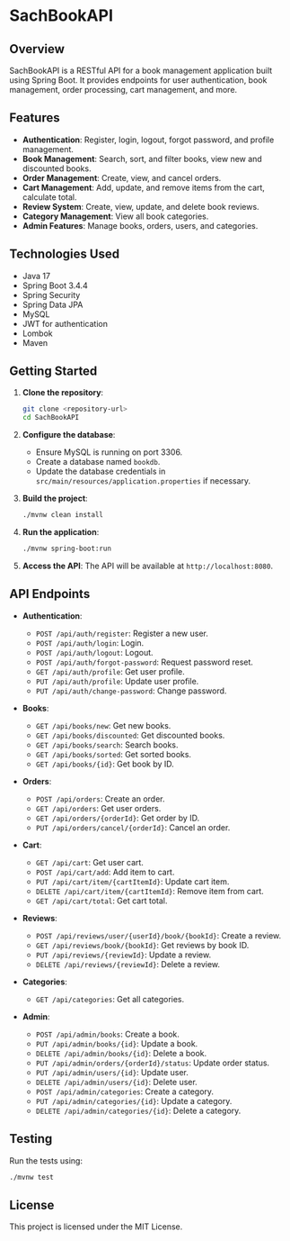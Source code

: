 # SachBookAPI

## Overview
SachBookAPI is a RESTful API for a book management application built using Spring Boot. It provides endpoints for user authentication, book management, order processing, cart management, and more.

## Features
- **Authentication**: Register, login, logout, forgot password, and profile management.
- **Book Management**: Search, sort, and filter books, view new and discounted books.
- **Order Management**: Create, view, and cancel orders.
- **Cart Management**: Add, update, and remove items from the cart, calculate total.
- **Review System**: Create, view, update, and delete book reviews.
- **Category Management**: View all book categories.
- **Admin Features**: Manage books, orders, users, and categories.

## Technologies Used
- Java 17
- Spring Boot 3.4.4
- Spring Security
- Spring Data JPA
- MySQL
- JWT for authentication
- Lombok
- Maven

## Getting Started
1. **Clone the repository**:
   ```bash
   git clone <repository-url>
   cd SachBookAPI
   ```

2. **Configure the database**:
   - Ensure MySQL is running on port 3306.
   - Create a database named `bookdb`.
   - Update the database credentials in `src/main/resources/application.properties` if necessary.

3. **Build the project**:
   ```bash
   ./mvnw clean install
   ```

4. **Run the application**:
   ```bash
   ./mvnw spring-boot:run
   ```

5. **Access the API**:
   The API will be available at `http://localhost:8080`.

## API Endpoints
- **Authentication**:
  - `POST /api/auth/register`: Register a new user.
  - `POST /api/auth/login`: Login.
  - `POST /api/auth/logout`: Logout.
  - `POST /api/auth/forgot-password`: Request password reset.
  - `GET /api/auth/profile`: Get user profile.
  - `PUT /api/auth/profile`: Update user profile.
  - `PUT /api/auth/change-password`: Change password.

- **Books**:
  - `GET /api/books/new`: Get new books.
  - `GET /api/books/discounted`: Get discounted books.
  - `GET /api/books/search`: Search books.
  - `GET /api/books/sorted`: Get sorted books.
  - `GET /api/books/{id}`: Get book by ID.

- **Orders**:
  - `POST /api/orders`: Create an order.
  - `GET /api/orders`: Get user orders.
  - `GET /api/orders/{orderId}`: Get order by ID.
  - `PUT /api/orders/cancel/{orderId}`: Cancel an order.

- **Cart**:
  - `GET /api/cart`: Get user cart.
  - `POST /api/cart/add`: Add item to cart.
  - `PUT /api/cart/item/{cartItemId}`: Update cart item.
  - `DELETE /api/cart/item/{cartItemId}`: Remove item from cart.
  - `GET /api/cart/total`: Get cart total.

- **Reviews**:
  - `POST /api/reviews/user/{userId}/book/{bookId}`: Create a review.
  - `GET /api/reviews/book/{bookId}`: Get reviews by book ID.
  - `PUT /api/reviews/{reviewId}`: Update a review.
  - `DELETE /api/reviews/{reviewId}`: Delete a review.

- **Categories**:
  - `GET /api/categories`: Get all categories.

- **Admin**:
  - `POST /api/admin/books`: Create a book.
  - `PUT /api/admin/books/{id}`: Update a book.
  - `DELETE /api/admin/books/{id}`: Delete a book.
  - `PUT /api/admin/orders/{orderId}/status`: Update order status.
  - `PUT /api/admin/users/{id}`: Update user.
  - `DELETE /api/admin/users/{id}`: Delete user.
  - `POST /api/admin/categories`: Create a category.
  - `PUT /api/admin/categories/{id}`: Update a category.
  - `DELETE /api/admin/categories/{id}`: Delete a category.

## Testing
Run the tests using:
```bash
./mvnw test
```

## License
This project is licensed under the MIT License.
